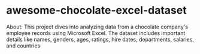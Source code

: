 # awesome-chocolate-excel-dataset
About:
This project dives into analyzing data from a chocolate company's employee records using Microsoft Excel. The dataset includes important details like names, genders, ages, ratings, hire dates, departments, salaries, and countries



